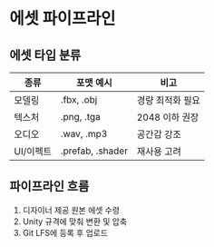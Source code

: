 ﻿# 에셋 파이프라인

## 에셋 타입 분류

| 종류      | 포맷 예시        | 비고             |
| --------- | ---------------- | ---------------- |
| 모델링    | .fbx, .obj       | 경량 최적화 필요 |
| 텍스처    | .png, .tga       | 2048 이하 권장   |
| 오디오    | .wav, .mp3       | 공간감 강조      |
| UI/이펙트 | .prefab, .shader | 재사용 고려      |

## 파이프라인 흐름

1. 디자이너 제공 원본 에셋 수령
2. Unity 규격에 맞춰 변환 및 압축
3. Git LFS에 등록 후 업로드
